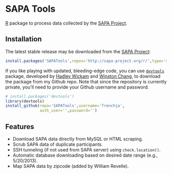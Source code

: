 SAPA Tools
==========

[R](http://www.r-project.org/) package to process data collected by 
the [SAPA Project](http://www.sapa-project.org).

Installation
------------
The latest stable release may be downloaded from the 
[SAPA Project](http://sapa-project.org):

```r
install.packages('SAPATools',repos='http://sapa-project.org/r/',type='source')
```

If you like playing with updated, bleeding-edge code, you can use 
[`devtools`](https://github.com/hadley/devtools) package, developed by [Hadley Wickam](http://had.co.nz/) and 
[Winston Chang](https://github.com/wch), 
to download the package from my Github repo. 
Note that since the repository is currently private, you'll need to provide your Github username 
and password.

```r
# install.packages('devtools')
library(devtools)
install_github(repo='SAPATools',username='frenchja',
               auth_user='',password='')
```

Features
--------
- Download SAPA data directly from MySQL or HTML scraping.
- Scrub SAPA data of duplicate participants.
- SSH tunneling (if not used from SAPA server) using `check.location()`.
- Automatic database downloading based on desired date range (e.g., 5/20/2013).
- Map SAPA data by zipcode (added by William Revelle).
